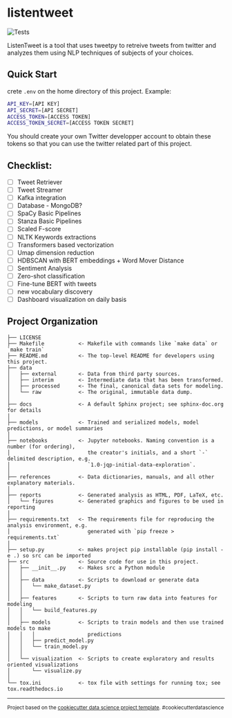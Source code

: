 # listentweet
![Tests](https://github.com/sharockys/listentweet/blob/main/.github/workflows/pythonapp.yml/badge.svg)

ListenTweet is a tool that uses tweetpy to retreive tweets from twitter and analyzes them using NLP techniques of subjects of your choices.

## Quick Start

crete `.env` on the home directory of this project. Example:

```bash
API_KEY=[API KEY]
API_SECRET=[API SECRET]
ACCESS_TOKEN=[ACCESS TOKEN]
ACCESS_TOKEN_SECRET=[ACCESS TOKEN SECRET]
```

You should create your own Twitter developper account to obtain these tokens so that you can use the twitter related part of this project.

## Checklist:

- [ ] Tweet Retriever
- [ ] Tweet Streamer
- [ ] Kafka integration
- [ ] Database - MongoDB?
- [ ] SpaCy Basic Pipelines
- [ ] Stanza Basic Pipelines
- [ ] Scaled F-score
- [ ] NLTK Keywords extractions
- [ ] Transformers based vectorization
- [ ] Umap dimension reduction
- [ ] HDBSCAN with BERT embeddings + Word Mover Distance
- [ ] Sentiment Analysis
- [ ] Zero-shot classification
- [ ] Fine-tune BERT with tweets
- [ ] new vocabulary discovery
- [ ] Dashboard visualization on daily basis

## Project Organization

    ├── LICENSE
    ├── Makefile           <- Makefile with commands like `make data` or `make train`
    ├── README.md          <- The top-level README for developers using this project.
    ├── data
    │   ├── external       <- Data from third party sources.
    │   ├── interim        <- Intermediate data that has been transformed.
    │   ├── processed      <- The final, canonical data sets for modeling.
    │   └── raw            <- The original, immutable data dump.
    │
    ├── docs               <- A default Sphinx project; see sphinx-doc.org for details
    │
    ├── models             <- Trained and serialized models, model predictions, or model summaries
    │
    ├── notebooks          <- Jupyter notebooks. Naming convention is a number (for ordering),
    │                         the creator's initials, and a short `-` delimited description, e.g.
    │                         `1.0-jqp-initial-data-exploration`.
    │
    ├── references         <- Data dictionaries, manuals, and all other explanatory materials.
    │
    ├── reports            <- Generated analysis as HTML, PDF, LaTeX, etc.
    │   └── figures        <- Generated graphics and figures to be used in reporting
    │
    ├── requirements.txt   <- The requirements file for reproducing the analysis environment, e.g.
    │                         generated with `pip freeze > requirements.txt`
    │
    ├── setup.py           <- makes project pip installable (pip install -e .) so src can be imported
    ├── src                <- Source code for use in this project.
    │   ├── __init__.py    <- Makes src a Python module
    │   │
    │   ├── data           <- Scripts to download or generate data
    │   │   └── make_dataset.py
    │   │
    │   ├── features       <- Scripts to turn raw data into features for modeling
    │   │   └── build_features.py
    │   │
    │   ├── models         <- Scripts to train models and then use trained models to make
    │   │   │                 predictions
    │   │   ├── predict_model.py
    │   │   └── train_model.py
    │   │
    │   └── visualization  <- Scripts to create exploratory and results oriented visualizations
    │       └── visualize.py
    │
    └── tox.ini            <- tox file with settings for running tox; see tox.readthedocs.io

---

<p><small>Project based on the <a target="_blank" href="https://drivendata.github.io/cookiecutter-data-science/">cookiecutter data science project template</a>. #cookiecutterdatascience</small></p>

